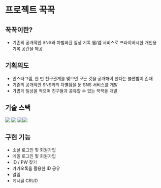 # 프로젝트 꾹꾹

## 꾹꾹이란?
- 기존의 공개적인 SNS와 차별화된 일상 기록 웹/앱 서비스로 프라이버시한 개인용 기록 공간을 제공

## 기획의도
- 인스타그램, 한 번 친구관계를 맺으면 모든 것을 공개해야 한다는 불편함이 존재
- 기존의 공개적인 SNS와의 차별점을 둔 SNS 서비스를 개발 
- 가볍게 일상을 적으며 친구들과 공유할 수 있는 꾹꾹을 개발

## 기술 스택
<img src="https://img.shields.io/badge/Spring-6DB33F?style=flat&logo=spring&logoColor=white"/> <img src="https://img.shields.io/badge/Vue.js-4FC08D?style=flat&logo=vue.js&logoColor=white"/> <img src="https://img.shields.io/badge/Jenkins-D24939?style=flat&logo=vue.js&logoColor=white"/><img src="https://img.shields.io/badge/mysql-4479A1?style=flat&logo=vue.js&logoColor=white"/>

## 구현 기능
- 소셜 로그인 및 회원가입
- 메일 로그인 및 회원가입
- ID / PW 찾기 
- 카카오톡을 활용한 ID 공유
- 알림
- 게시글 CRUD
